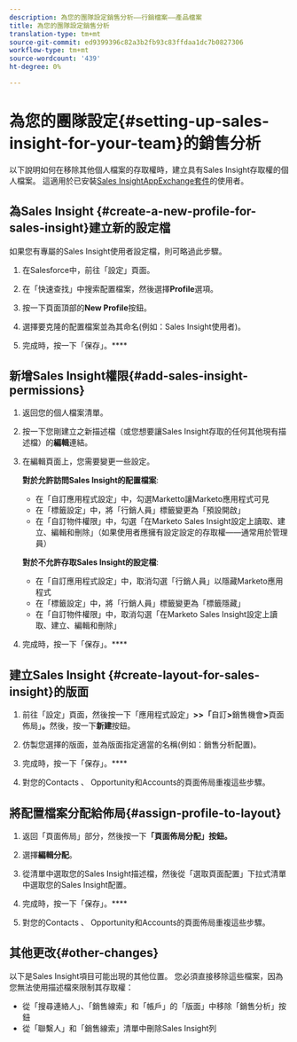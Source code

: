 ```yaml
---
description: 為您的團隊設定銷售分析——行銷檔案——產品檔案
title: 為您的團隊設定銷售分析
translation-type: tm+mt
source-git-commit: ed9399396c82a3b2fb93c83ffdaa1dc7b0827306
workflow-type: tm+mt
source-wordcount: '439'
ht-degree: 0%

---
```



# 為您的團隊設定{#setting-up-sales-insight-for-your-team}的銷售分析

以下說明如何在移除其他個人檔案的存取權時，建立具有Sales Insight存取權的個人檔案。 這適用於已安裝[Sales InsightAppExchange套件](/help/marketo/product-docs/marketo-sales-insight/msi-for-salesforce/installation/install-marketo-sales-insight-package-in-salesforce-appexchange.md)的使用者。

## 為Sales Insight {#create-a-new-profile-for-sales-insight}建立新的設定檔

如果您有專屬的Sales Insight使用者設定檔，則可略過此步驟。

1. 在Salesforce中，前往「設定」頁面。

1. 在「快速查找」中搜索配置檔案，然後選擇&#x200B;**Profile**&#x200B;選項。

1. 按一下頁面頂部的&#x200B;**New Profile**&#x200B;按鈕。

1. 選擇要克隆的配置檔案並為其命名(例如：Sales Insight使用者)。

1. 完成時，按一下「保存」。****

## 新增Sales Insight權限{#add-sales-insight-permissions}

1. 返回您的個人檔案清單。

1. 按一下您剛建立之新描述檔（或您想要讓Sales Insight存取的任何其他現有描述檔）的&#x200B;**編輯**&#x200B;連結。

1. 在編輯頁面上，您需要變更一些設定。

   **對於允許訪問Sales Insight的配置檔案**:

   * 在「自訂應用程式設定」中，勾選Marketto讓Marketo應用程式可見
   * 在「標籤設定」中，將「行銷人員」標籤變更為「預設開啟」
   * 在「自訂物件權限」中，勾選「在Marketo Sales Insight設定上讀取、建立、編輯和刪除」（如果使用者應擁有設定設定的存取權——通常用於管理員）

   **對於不允許存取Sales Insight的設定檔**:

   * 在「自訂應用程式設定」中，取消勾選「行銷人員」以隱藏Marketo應用程式
   * 在「標籤設定」中，將「行銷人員」標籤變更為「標籤隱藏」
   * 在「自訂物件權限」中，取消勾選「在Marketo Sales Insight設定上讀取、建立、編輯和刪除」


1. 完成時，按一下「保存」。****

## 建立Sales Insight {#create-layout-for-sales-insight}的版面

1. 前往「設定」頁面，然後按一下「應用程式設定」**>>「**&#x200B;自訂&#x200B;**>**&#x200B;銷售機會&#x200B;**>**&#x200B;頁面佈局」**。**&#x200B;然後，按一下&#x200B;**新建**&#x200B;按鈕。

1. 仿製您選擇的版面，並為版面指定適當的名稱(例如：銷售分析配置)。

1. 完成時，按一下「保存」。****

1. 對您的Contacts 、 Opportunity和Accounts的頁面佈局重複這些步驟。

## 將配置檔案分配給佈局{#assign-profile-to-layout}

1. 返回「頁面佈局」部分，然後按一下&#x200B;**「頁面佈局分配」按鈕。**

1. 選擇&#x200B;**編輯分配**。

1. 從清單中選取您的Sales Insight描述檔，然後從「選取頁面配置」下拉式清單中選取您的Sales Insight配置。

1. 完成時，按一下「保存」。****

1. 對您的Contacts 、 Opportunity和Accounts的頁面佈局重複這些步驟。

## 其他更改{#other-changes}

以下是Sales Insight項目可能出現的其他位置。 您必須直接移除這些檔案，因為您無法使用描述檔來限制其存取權：

* 從「搜尋連絡人」、「銷售線索」和「帳戶」的「版面」中移除「銷售分析」按鈕
* 從「聯繫人」和「銷售線索」清單中刪除Sales Insight列
